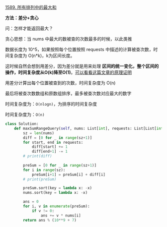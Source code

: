 [1589. 所有排列中的最大和](https://leetcode-cn.com/problems/maximum-sum-obtained-of-any-permutation/)

**方法：差分+贪心**

问：怎样才能返回最大？

贪心思想：当 nums 中最大的数被查的次数最多的时候，以此类推

数据长度为 10^5，如果按照每个位置按照 requests 中描述的计算被查次数，时间复杂度为 O(n*k)，k为区间长度。

这时候自然会想到用差分，因为差分就是用来处理 **区间的统一变化，整个区间的操作，时间复杂度从O(k)降至O(1)**。[可以看看这篇文章的原理证明](https://dowalle.gitbook.io/algo/ji-chu-suan-fa/qian-zhui-he-cha-fen/cha-fen)

用差分计算出每个位置被查到的次数，时间复杂度为 O(n)

最后将被查次数数组和原数组排序，最多被查次数对应最大的数字

时间复杂度为：`O(nlogn)`，为排序的时间复杂度

时间复杂度为：`O(n)`

```python
class Solution:
    def maxSumRangeQuery(self, nums: List[int], requests: List[List[int]]) -> int:
        sz = len(nums)
        diff = [0 for _ in range(sz+1)]
        for start, end in requests:
            diff[start] += 1
            diff[end+1] -= 1
        # print(diff)
        
        preSum = [0 for _ in range(sz+1)]
        for i in range(sz):
            preSum[i+1] = preSum[i] + diff[i]
        # print(preSum)

        preSum.sort(key = lambda x: -x)
        nums.sort(key = lambda x: -x)

        ans = 0
        for i, v in enumerate(preSum):
            if v != 0:
                ans += v * nums[i]
        return ans % (10**9 + 7)
```
